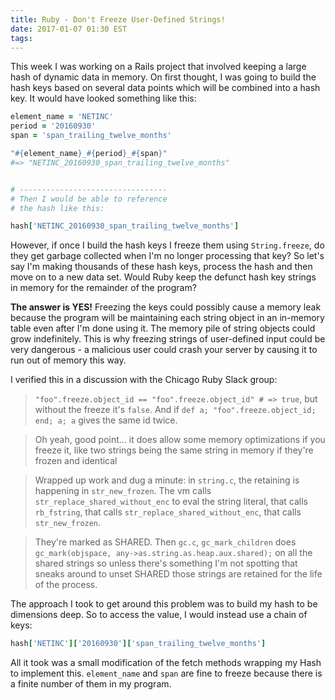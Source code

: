 ```yaml
---
title: Ruby - Don't Freeze User-Defined Strings!
date: 2017-01-07 01:30 EST
tags:
---
```


This week I was working on a Rails project that involved keeping a large hash of dynamic data in memory. On first 
thought, I was going to build the hash keys based on several data points which will be combined into a hash key. It
would have looked something like this:

```ruby
element_name = 'NETINC'
period = '20160930'
span = 'span_trailing_twelve_months'

"#{element_name}_#{period}_#{span}"
#=> "NETINC_20160930_span_trailing_twelve_months"


# ---------------------------------
# Then I would be able to reference
# the hash like this:

hash['NETINC_20160930_span_trailing_twelve_months']
 ```
 
However, if once I build the hash keys I freeze them using `String.freeze`, do they get garbage collected when I'm no 
longer processing that key? So let's say I'm making thousands of these hash keys, process the hash and then move on
to a new data set. Would Ruby keep the defunct hash key strings in memory for the remainder of the program?

**The answer is YES!** Freezing the keys could possibly cause a memory leak because the program will be maintaining
each string object in an in-memory table even after I'm done using it. The memory pile of string objects could
grow indefinitely. This is why freezing strings of user-defined input could be very dangerous - a malicious user
could crash your server by causing it to run out of memory this way.

I verified this in a discussion with the Chicago Ruby Slack group:

> `"foo".freeze.object_id == "foo".freeze.object_id" # => true`, but without the freeze it's `false`. And if 
> `def a; "foo".freeze.object_id; end; a; a` gives the same id twice.

> Oh yeah, good point... it does allow some memory optimizations if you freeze it, like two strings being the same 
> string in memory if they're frozen and identical

> Wrapped up work and dug a minute: in `string.c`, the retaining is happening in `str_new_frozen`. The vm calls 
> `str_replace_shared_without_enc` to eval the string literal, that calls `rb_fstring`, that calls 
> `str_replace_shared_without_enc`, that calls `str_new_frozen`.

> They're marked as SHARED. Then `gc.c`, `gc_mark_children` does `gc_mark(objspace, any->as.string.as.heap.aux.shared);`
> on all the shared strings so unless there's something I'm not spotting that sneaks around to unset SHARED those 
> strings are retained for the life of the process.

The approach I took to get around this problem was to build my hash to be dimensions deep. So to access the value,
I would instead use a chain of keys:

```ruby
hash['NETINC']['20160930']['span_trailing_twelve_months']
```

All it took was a small modification of the fetch methods wrapping my Hash to implement this. `element_name` and `span` 
are fine to freeze because there is a finite number of them in my program.